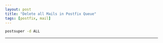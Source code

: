 ```yaml
---
layout: post
title: "Delete all Mails in Postfix Queue"
tags: [postfix, mail]
---
```


```bash
postsuper -d ALL
```

---
